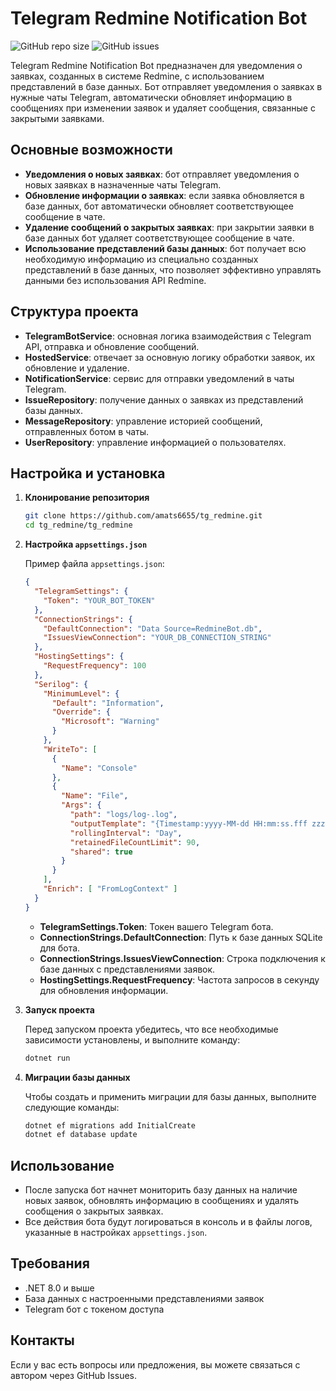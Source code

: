 
# Telegram Redmine Notification Bot

![GitHub repo size](https://img.shields.io/github/repo-size/amats6655/tg_redmine) ![GitHub issues](https://img.shields.io/github/issues/amats6655/tg_redmine)

Telegram Redmine Notification Bot предназначен для уведомления о заявках, созданных в системе Redmine, с использованием представлений в базе данных. Бот отправляет уведомления о заявках в нужные чаты Telegram, автоматически обновляет информацию в сообщениях при изменении заявок и удаляет сообщения, связанные с закрытыми заявками.

## Основные возможности

- **Уведомления о новых заявках**: бот отправляет уведомления о новых заявках в назначенные чаты Telegram.
- **Обновление информации о заявках**: если заявка обновляется в базе данных, бот автоматически обновляет соответствующее сообщение в чате.
- **Удаление сообщений о закрытых заявках**: при закрытии заявки в базе данных бот удаляет соответствующее сообщение в чате.
- **Использование представлений базы данных**: бот получает всю необходимую информацию из специально созданных представлений в базе данных, что позволяет эффективно управлять данными без использования API Redmine.

## Структура проекта

- **TelegramBotService**: основная логика взаимодействия с Telegram API, отправка и обновление сообщений.
- **HostedService**: отвечает за основную логику обработки заявок, их обновление и удаление.
- **NotificationService**: сервис для отправки уведомлений в чаты Telegram.
- **IssueRepository**: получение данных о заявках из представлений базы данных.
- **MessageRepository**: управление историей сообщений, отправленных ботом в чаты.
- **UserRepository**: управление информацией о пользователях.

## Настройка и установка

1. **Клонирование репозитория**

    ```bash
    git clone https://github.com/amats6655/tg_redmine.git
    cd tg_redmine/tg_redmine
    ```

2. **Настройка `appsettings.json`**

    Пример файла `appsettings.json`:

    ```json
    {
      "TelegramSettings": {
        "Token": "YOUR_BOT_TOKEN"
      },
      "ConnectionStrings": {
        "DefaultConnection": "Data Source=RedmineBot.db",
        "IssuesViewConnection": "YOUR_DB_CONNECTION_STRING"
      },
      "HostingSettings": {
        "RequestFrequency": 100
      },
      "Serilog": {
        "MinimumLevel": {
          "Default": "Information",
          "Override": {
            "Microsoft": "Warning"
          }
        },
        "WriteTo": [
          {
            "Name": "Console"
          },
          {
            "Name": "File",
            "Args": {
              "path": "logs/log-.log",
              "outputTemplate": "{Timestamp:yyyy-MM-dd HH:mm:ss.fff zzz} [{Level}] {Message}{NewLine}{Exception}",
              "rollingInterval": "Day",
              "retainedFileCountLimit": 90,
              "shared": true
            }
          }
        ],
        "Enrich": [ "FromLogContext" ]
      }
    }
    ```

    - **TelegramSettings.Token**: Токен вашего Telegram бота.
    - **ConnectionStrings.DefaultConnection**: Путь к базе данных SQLite для бота.
    - **ConnectionStrings.IssuesViewConnection**: Строка подключения к базе данных с представлениями заявок.
    - **HostingSettings.RequestFrequency**: Частота запросов в секунду для обновления информации.

3. **Запуск проекта**

    Перед запуском проекта убедитесь, что все необходимые зависимости установлены, и выполните команду:

    ```bash
    dotnet run
    ```

4. **Миграции базы данных**

    Чтобы создать и применить миграции для базы данных, выполните следующие команды:

    ```bash
    dotnet ef migrations add InitialCreate
    dotnet ef database update
    ```

## Использование

- После запуска бот начнет мониторить базу данных на наличие новых заявок, обновлять информацию в сообщениях и удалять сообщения о закрытых заявках.
- Все действия бота будут логироваться в консоль и в файлы логов, указанные в настройках `appsettings.json`.

## Требования

- .NET 8.0 и выше
- База данных с настроенными представлениями заявок
- Telegram бот с токеном доступа

## Контакты

Если у вас есть вопросы или предложения, вы можете связаться с автором через GitHub Issues.
